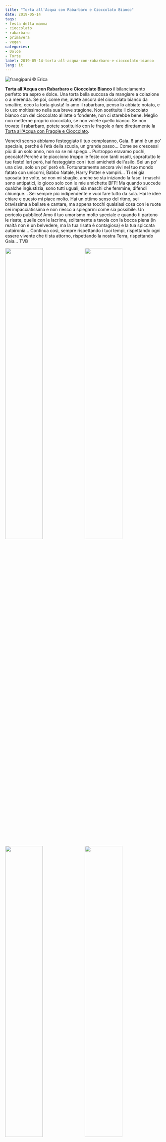```yaml
---
title: "Torta all'Acqua con Rabarbaro e Cioccolato Bianco"
date: 2019-05-14
tags:
- festa della mamma
- cioccolato
- rabarbaro
- primavera
- vegan
categories:
- Dolce
- Torte 
label: 2019-05-14-torta-all-acqua-con-rabarbaro-e-cioccolato-bianco
lang: it 
---
```

![](header.jpeg "frangipani © Erica")

**Torta all'Acqua con Rabarbaro e Cioccolato Bianco** il bilanciamento perfetto tra aspro e dolce. Una torta bella succosa da mangiare a colazione o a merenda. Se poi, come me, avete ancora del cioccolato bianco da smaltire, ecco la torta giusta! Io amo il rabarbaro, penso lo abbiate notato, e lo uso moltissimo nella sua breve stagione. Non sostituite il cioccolato bianco con del cioccolato al latte o fondente, non ci starebbe bene. Meglio non metterne proprio cioccolato, se non volete quello bianco. Se non trovate il rabarbaro, potete sostituirlo con le fragole o fare direttamente la <a href="https://frangipani.raiano.ch/2017-06-08-torta-all-acqua-con-fragole-e-cioccolato/" target="_blank">Torta all'Acqua con Fragole e Cioccolato</a>. 

Venerdì scorso abbiamo festeggiato il tuo compleanno, Gaia. 6 anni è un po’ speciale, perché è l’età della scuola, un grande passo… Come se crescessi più di un solo anno, non so se mi spiego… Purtroppo eravamo pochi, peccato! Perché a te piacciono troppo le feste con tanti ospiti, soprattutto le tue feste! Ieri però, hai festeggiato con i tuoi amichetti dell'asilo. Sei un po’ una diva, solo un po’ però eh. Fortunatamente ancora vivi nel tuo mondo fatato con unicorni, Babbo Natale, Harry Potter e vampiri… Ti sei già sposata tre volte, se non mi sbaglio, anche se sta iniziando la fase: i maschi sono antipatici, io gioco solo con le mie amichette BFF! Ma quando succede qualche ingiustizia, sono tutti uguali, sia maschi che femmine, difendi chiunque… Sei sempre più indipendente e vuoi fare tutto da sola. Hai le idee chiare e questo mi piace molto. Hai un ottimo senso del ritmo, sei bravissima a ballare e cantare, ma appena tocchi qualsiasi cosa con le ruote sei impacciatissima e non riesco a spiegarmi come sia possibile. Un pericolo pubblico! Amo il tuo umorismo molto speciale e quando ti partono le risate, quelle con le lacrime, solitamente a tavola con la bocca piena (in realtà non è un belvedere, ma la tua risata è contagiosa) e la tua spiccata autoironia… 
Continua così, sempre rispettando i tuoi tempi, rispettando ogni essere vivente che ti sta attorno, rispettando la nostra Terra, rispettando Gaia… TVB

<p>
  <div style="width: 100%; margin-bottom: 0">
    <img style="float: left; width: 49%; margin-right: 1%" src="tortagaia1.jpeg" alt="" title="frangipani © Erica" />
    <img style="float: left; width: 49%; margin-left: 1%" src="tortagaia2.jpeg" alt="" title="frangipani © Erica" />
    <div style="clear: both"></div>
  </div>
</p>

<p>
  <div style="width: 100%; margin-bottom: 0">
    <img style="float: left; width: 49%; margin-right: 1%" src="tortagaia3.jpeg" alt="" title="frangipani © Erica" />
    <img style="float: left; width: 49%; margin-left: 1%" src="tortagaia4.jpeg" alt="" title="frangipani © Erica" />
    <div style="clear: both"></div>
  </div>
</p>

<p>
  <div style="width: 100%; margin-bottom: 0">
    <img style="float: left; width: 49%; margin-right: 1%" src="tortagaia5.jpeg" alt="" title="frangipani © Erica" />
    <img style="float: left; width: 49%; margin-left: 1%" src="tortagaia6.jpeg" alt="" title="frangipani © Erica" />
    <div style="clear: both"></div>
  </div>
</p>

Beh, ieri siamo pure sopravvissuti ad una festa in casa con 9 bambini in totale! È andata bene... Abbiamo fatto tanti giochini, si sono divertiti. La festa era unicornesca e arcobalenesca (mi dispiaceva un pochettino per i maschietti presenti, ho provato a mettere un po' di azzurro in quel overload di fucsia)... Avevo intenzione di fare una torta al cioccolato rotonda e decorarla con un arcobaleno di Smarties e delle nuvolette fatte di Marshmallows, molto semplice. Poi però mia sorella mi ha mandato delle immagini di Yogurt bars e ho domandato a Gaia. Ebbene sì, ha scelto la Yogurt bar... Quindi ho messo ad ogni bambino dello yogurt naturale nelle coppette e loro hanno aggiunto i toppings che preferivano: granola, frutta,  M&M's... In più ho fatto anche le Wafels, che ho usato come "torta" per soffiare le candeline. 
<p>
  <div style="width: 100%; margin-bottom: 0">
    <img style="float: left; width: 49%; margin-right: 1%" src="tortagaia7.jpeg" alt="" title="frangipani © Erica" />
    <img style="float: left; width: 49%; margin-left: 1%" src="tortagaia8.jpeg" alt="" title="frangipani © Erica" />
    <div style="clear: both"></div>
  </div>
</p>

<p>
  <div style="width: 100%; margin-bottom: 0">
    <img style="float: left; width: 49%; margin-right: 1%" src="tortagaia9.jpeg" alt="" title="frangipani © Erica" />
    <img style="float: left; width: 49%; margin-left: 1%" src="tortagaia10.jpeg" alt="" title="frangipani © Erica" />
    <div style="clear: both"></div>
  </div>
</p>

<p>
  <div style="width: 100%; margin-bottom: 0">
    <img style="float: left; width: 49%; margin-right: 1%" src="tortagaia11.jpeg" alt="" title="frangipani © Erica" />
    <img style="float: left; width: 49%; margin-left: 1%" src="tortagaia12.jpeg" alt="" title="frangipani © Erica" />
    <div style="clear: both"></div>
  </div>
</p>

Queste Yogurt bars sono fantastiche! Si possono fare anche con il gelato o con la cioccolata calda in inverno... Sicuramente non sarà l'ultima volta!

<div id="wrapper" style="text-align: center">
  <div id="yourdiv" style="display: inline-block;">
    <div class="ingredients" itemscope itemtype="http://schema.org/Recipe">
      <span itemprop="name" style="display:none;">Torta all'Acqua con Rabarbaro e Cioccolato Bianco</span>
      <span itemprop="recipeCategory" style="display:none;">Dolce</span>
      <img itemprop="image" style="display:none;" class="ignore-gallery-item" src="header.jpeg"/>
      <span itemprop="author" style="display:none;">Erica Raiano</span>
      <span itemprop="description" style="display:none;">Torta all'Acqua con Rabarbaro e Cioccolato Bianco il bilanciamento perfetto tra aspro e dolce. Una torta bella succosa da mangiare a colazione o a merenda.</span>
      <div class="ingredients-title">Ingredienti</div>
      <table>
        <tbody>
          <tr itemprop="recipeIngredient">
            <td>3 stecche</td>
            <td>rabarbaro</td>        
          </tr>
          <tr itemprop="recipeIngredient">
            <td>qb</td>
            <td>succo di limone</td>
          </tr>
          <tr itemprop="recipeIngredient">
            <td>375ml</td>
            <td>acqua</td>
          </tr>
          <tr itemprop="recipeIngredient">
            <td>240gr</td>
            <td>zucchero</td>
          </tr>
          <tr itemprop="recipeIngredient">
            <td>65gr</td>
            <td>olio di semi</td>
          </tr>
          <tr itemprop="recipeIngredient">
            <td>350gr</td>
            <td>farina</td>
          </tr>
          <tr itemprop="recipeIngredient">
            <td>1 bustina</td>
            <td>lievito per dolci</td>
          </tr>
          <tr itemprop="recipeIngredient">
            <td>1 bustina</td>
            <td>zucchero vanigliato</td>
          </tr>
          <tr itemprop="recipeIngredient">
            <td>1 pizzico</td>
            <td>sale</td>
          </tr>
          <tr itemprop="recipeIngredient">
            <td>150gr</td>
            <td>cioccolato bianco a pezzettini</td>
          </tr>
        </tbody>
      </table>
      <br></br>
      <i class="pull-right" style="font-size: 80%;">per una ciambella o una tortiera da 22-24cm</i>
    </div>
  </div>
</div>


<h3>
  <font color="grey">
    <i class="fa-solid fa-gears"></i>
  </font> Preparazione
</h3>

Pulite il rabarbaro togliendo le due punte e la pellicina esterna, tagliatelo a pezzettini, aggiungete un cucchiaio di zucchero (dal totale) e un pochettino di succo di limone. Mettete da parte.
![](rabarbaro.jpeg "frangipani © Erica")

Fate sciogliere lo zucchero nell'acqua, poi aggiungete l'olio e mescolate. In una coppa a parte mettete la farina, il lievito per dolci, lo zucchero vanigliato ed il sale, mescolate e aggiungete anche il miscuglio con l'acqua. Amalgamate bene il tutto con le fruste a mano, poi incorporate delicatamente il rabarbaro ed il cioccolato bianco. Versate l'impasto nella teglia precedentemente imburrata ed infarinata.
![](teglia.jpeg "frangipani © Erica")

Infornate la torta nel forno preriscaldato a 180°C statico per circa 45min, mi raccomando fate la prova stecchino. Fatela intiepidire nella forma stessa, poi scaravoltatela su di un piatto da portata...
![](risultato1.jpeg "frangipani © Erica")

![](risultato2.jpeg "frangipani © Erica")

![](risultato3.jpeg "frangipani © Erica")

![](risultato4.jpeg "frangipani © Erica")

![](risultato5.jpeg "frangipani © Erica")

![](risultato6.jpeg "frangipani © Erica")

<h4>Buon appetito
  <font color="red">
    <i class="fa-regular fa-face-smile"></i>
  </font>
</h4>